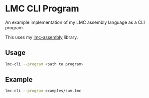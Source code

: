 # LMC CLI Program

An example implementation of my LMC assembly language as a CLI program.

This uses my [lmc-assembly](https://github.com/CDE90/lmc-assembly) library.

## Usage

```bash
lmc-cli --program <path to program>
```

## Example

```bash
lmc-cli --program examples/sum.lmc
```
